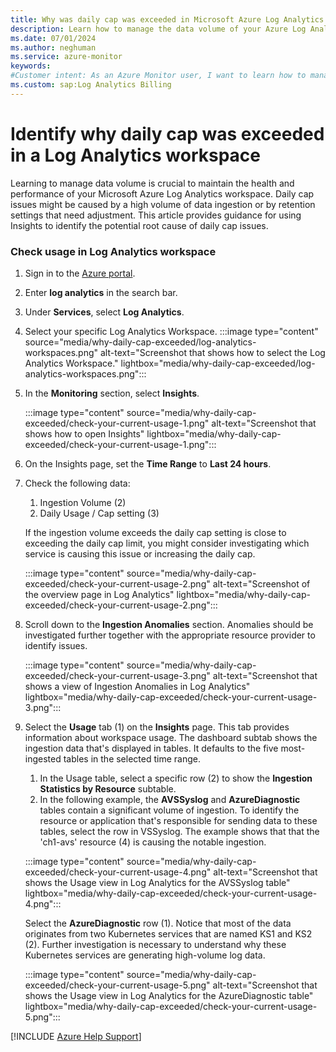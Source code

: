 ```yaml
---
title: Why was daily cap was exceeded in Microsoft Azure Log Analytics workspace
description: Learn how to manage the data volume of your Azure Log Analytics workspace
ms.date: 07/01/2024
ms.author: neghuman
ms.service: azure-monitor
keywords:
#Customer intent: As an Azure Monitor user, I want to learn how to manage the data volume of my Azure Log Analytics workspace.
ms.custom: sap:Log Analytics Billing
---
```

# Identify why daily cap was exceeded in a Log Analytics workspace

Learning to manage data volume is crucial to maintain the health and performance of your Microsoft Azure Log Analytics workspace. Daily cap issues might be caused by a high volume of data ingestion or by retention settings that need adjustment. This article provides guidance for using Insights to identify the potential root cause of daily cap issues.

### Check usage in Log Analytics workspace

1. Sign in to the [Azure portal](https://portal.azure.com).
1. Enter **log analytics** in the search bar.
1. Under **Services**, select **Log Analytics**.
1. Select your specific Log Analytics Workspace.
    :::image type="content" source="media/why-daily-cap-exceeded/log-analytics-workspaces.png" alt-text="Screenshot that shows how to select the Log Analytics Workspace." lightbox="media/why-daily-cap-exceeded/log-analytics-workspaces.png":::

1. In the **Monitoring** section, select **Insights**.

    :::image type="content" source="media/why-daily-cap-exceeded/check-your-current-usage-1.png" alt-text="Screenshot that shows how to open Insights" lightbox="media/why-daily-cap-exceeded/check-your-current-usage-1.png":::

1. On the Insights page, set the **Time Range** to **Last 24 hours**.
1. Check the following data:

    1. Ingestion Volume (2)
    1. Daily Usage / Cap setting (3)
    
    If the ingestion volume exceeds the daily cap setting is close to exceeding the daily cap limit, you might consider investigating which service is causing this issue or increasing the daily cap.

    :::image type="content" source="media/why-daily-cap-exceeded/check-your-current-usage-2.png" alt-text="Screenshot of the overview page in Log Analytics" lightbox="media/why-daily-cap-exceeded/check-your-current-usage-2.png":::

1. Scroll down to the **Ingestion Anomalies** section. Anomalies should be investigated further together with the appropriate resource provider to identify issues.

    :::image type="content" source="media/why-daily-cap-exceeded/check-your-current-usage-3.png" alt-text="Screenshot that shows a view of Ingestion Anomalies in Log Analytics" lightbox="media/why-daily-cap-exceeded/check-your-current-usage-3.png":::

1. Select the **Usage** tab (1) on the **Insights** page. This tab provides information about workspace usage. The dashboard subtab shows the ingestion data that's displayed in tables. It defaults to the five most-ingested tables in the selected time range.
    1. In the Usage table, select a specific row (2) to show the **Ingestion Statistics by Resource** subtable.
    1. In the following example, the **AVSSyslog** and **AzureDiagnostic** tables contain a significant volume of ingestion. To identify the resource or application that's responsible for sending data to these tables, select the row in VSSyslog. The example shows that that the 'ch1-avs' resource (4) is causing the notable ingestion.
    
    :::image type="content" source="media/why-daily-cap-exceeded/check-your-current-usage-4.png" alt-text="Screenshot that shows the Usage view in Log Analytics for the AVSSyslog table" lightbox="media/why-daily-cap-exceeded/check-your-current-usage-4.png":::
 
    Select the **AzureDiagnostic** row (1). Notice that most of the data originates from two Kubernetes services that are named KS1 and KS2 (2). Further investigation is necessary to understand why these Kubernetes services are generating high-volume log data.
    
    :::image type="content" source="media/why-daily-cap-exceeded/check-your-current-usage-5.png" alt-text="Screenshot that shows the Usage view in Log Analytics for the AzureDiagnostic table" lightbox="media/why-daily-cap-exceeded/check-your-current-usage-5.png":::

[!INCLUDE [Azure Help Support](../../../../includes/azure-help-support.md)]
